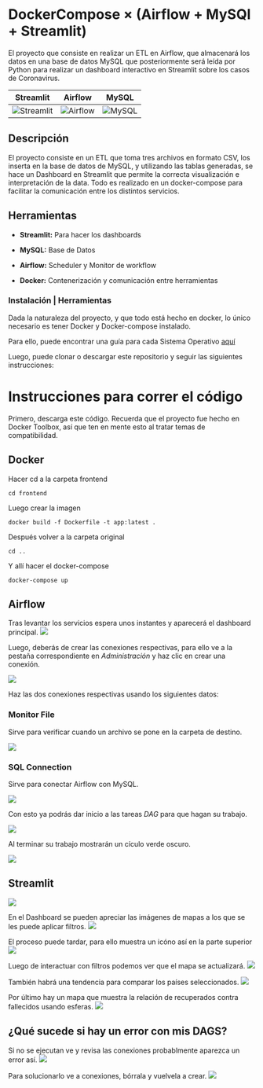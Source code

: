 # DockerCompose × (Airflow + MySQl + Streamlit)
El proyecto que consiste en realizar un ETL en Airflow, que almacenará los datos en una base de datos MySQL que posteriormente será leída por Python para realizar un dashboard interactivo en Streamlit sobre los casos de Coronavirus.

Streamlit             |  Airflow  | MySQL
:-------------------------:|:-------------------------:|:-------------------------:|
![Streamlit](https://assets.website-files.com/5dc3b47ddc6c0c2a1af74ad0/5e181828ba9f9e92b6ebc6e7_RGB_Logomark_Color_Light_Bg.png) |   ![Airflow](https://upload.wikimedia.org/wikipedia/commons/d/de/AirflowLogo.png) |  ![MySQL](https://www.gibranjacobo.com/img/language/mysql.png)
## Descripción

El proyecto consiste en un ETL que toma tres archivos en formato CSV, los inserta en la base de datos de MySQL, y utilizando las tablas generadas, se hace un Dashboard en Streamlit que permite la correcta visualización e interpretación de la data.
Todo es realizado en un docker-compose para facilitar la comunicación entre los distintos servicios.

## Herramientas

- **Streamlit:** Para hacer los dashboards

- **MySQL:** Base de Datos

- **Airflow:** Scheduler y Monitor de workflow

- **Docker:** Contenerización y comunicación entre herramientas

### Instalación | Herramientas

Dada la naturaleza del proyecto, y que todo está hecho en docker, lo único necesario es tener Docker y Docker-compose instalado.

Para ello, puede encontrar una guía para cada Sistema Operativo [aquí](https://docs.docker.com/get-docker/)

Luego, puede clonar o descargar este repositorio y seguir las siguientes instrucciones:

# Instrucciones para correr el código

Primero, descarga este código. Recuerda que el proyecto fue hecho en Docker Toolbox, así que ten en mente esto al tratar temas de compatibilidad.

## Docker

Hacer cd a la carpeta frontend

  ```cd frontend```

Luego crear la imagen 

  ```docker build -f Dockerfile -t app:latest . ```

Después volver a la carpeta original

  ``` cd .. ```

Y allí hacer el docker-compose

  ``` docker-compose up ```

## Airflow

Tras levantar los servicios espera unos instantes y aparecerá el dashboard principal.
![](imagenes_procedimiento/dashboard.PNG)

Luego, deberás de crear las conexiones respectivas, para ello ve a la pestaña correspondiente en *Administración* y haz clic en crear una conexión.

![](imagenes_procedimiento/Crear_conexion.PNG)

Haz las dos conexiones respectivas usando los siguientes datos: 
### Monitor File
Sirve para verificar cuando un archivo se pone en la carpeta de destino.

![](imagenes_procedimiento/Monitor_File.PNG)

### SQL Connection
Sirve para conectar Airflow con MySQL.

![](imagenes_procedimiento/Crear_mysql.PNG)



Con esto ya podrás dar inicio a las tareas *DAG* para que hagan su trabajo.

![](imagenes_procedimiento/Tareas.PNG)


Al terminar su trabajo mostrarán un cículo verde oscuro.

![](imagenes_procedimiento/terminado.PNG)


## Streamlit
![](imagenes_procedimiento/streamlit.PNG)

En el Dashboard se pueden apreciar las imágenes de mapas a los que se les puede aplicar filtros.
![](imagenes_procedimiento/mapa.PNG)


El proceso puede tardar, para ello muestra un icóno así en la parte superior
![](imagenes_procedimiento/cargando.PNG)


Luego de interactuar con filtros podemos ver que el mapa se actualizará.
![](imagenes_procedimiento/filtros.PNG)


También habrá una tendencia para comparar los países seleccionados.
![](imagenes_procedimiento/tendencia.PNG)


Por último hay un mapa que muestra la relación de recuperados contra fallecidos usando esferas.
![](imagenes_procedimiento/muertes.PNG)



## ¿Qué sucede si hay un error con mis DAGS?
Si no se ejecutan ve y revisa las conexiones probablmente aparezca un error así.
![](imagenes_procedimiento/Error.PNG)

Para solucionarlo ve a conexiones, bórrala y vuelvela a crear.
![](imagenes_procedimiento/eliminar.PNG)
